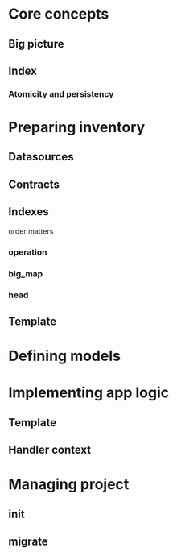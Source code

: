 # Core concepts
## Big picture
## Index
### Atomicity and persistency

# Preparing inventory
## Datasources
## Contracts
## Indexes
order matters


### operation
### big_map
### head

## Template

# Defining models

# Implementing app logic
## Template
## Handler context

# Managing project

## init
## migrate

